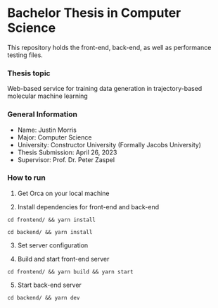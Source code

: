 # Bachelor Thesis in Computer Science

This repository holds the front-end, back-end, as well as performance testing files.

### Thesis topic

Web-based service for training data generation in trajectory-based molecular machine learning

### General Information

-   Name: Justin Morris
-   Major: Computer Science
-   University: Constructor University (Formally Jacobs University)
-   Thesis Submission: April 26, 2023
-   Supervisor: Prof. Dr. Peter Zaspel

### How to run

1. Get Orca on your local machine

2. Install dependencies for front-end and back-end

```
cd frontend/ && yarn install
```

```
cd backend/ && yarn install
```

3. Set server configuration

4. Build and start front-end server

```
cd frontend/ && yarn build && yarn start
```

5. Start back-end server

```
cd backend/ && yarn dev
```

